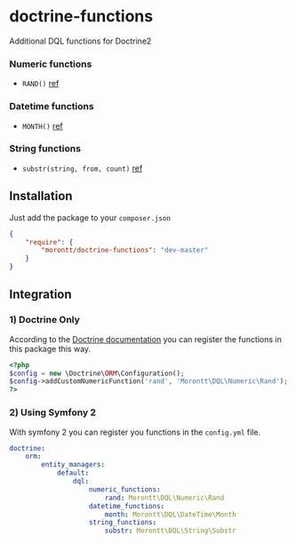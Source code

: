 doctrine-functions
==================

Additional DQL functions for Doctrine2

### Numeric functions

* `RAND()` [ref](http://dev.mysql.com/doc/refman/5.0/en/mathematical-functions.html#function_rand)

### Datetime functions

* `MONTH()` [ref](http://dev.mysql.com/doc/refman/5.0/en/date-and-time-functions.html#function_month)

### String functions

* `substr(string, from, count)` [ref](https://www.postgresql.org/docs/9.1/static/functions-string.html#FUNCTIONS-STRING-OTHER)

Installation
------------

Just add the package to your `composer.json`

```json
{
    "require": {
        "morontt/doctrine-functions": "dev-master"
    }
}
```

Integration
-----------

### 1) Doctrine Only

According to the [Doctrine documentation](http://docs.doctrine-project.org/en/latest/cookbook/dql-user-defined-functions.html) you can register the functions in this package this way.

```php
<?php
$config = new \Doctrine\ORM\Configuration();
$config->addCustomNumericFunction('rand', 'Morontt\DQL\Numeric\Rand');
?>
```

### 2) Using Symfony 2

With symfony 2 you can register you functions in the `config.yml` file.

```yaml
doctrine:
    orm:
        entity_managers:
            default:
                dql:
                    numeric_functions:
                        rand: Morontt\DQL\Numeric\Rand
                    datetime_functions:
                        month: Morontt\DQL\DateTime\Month
                    string_functions:
                        substr: Morontt\DQL\String\Substr
```
